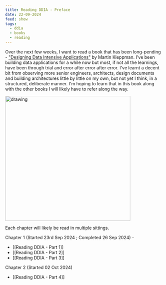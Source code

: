 ```yaml
---
title: Reading DDIA - Preface
date: 22-09-2024
feed: show
tags:
  - ddia
  - books
  - reading
---
```


Over the next few weeks, I want to read a book that has been long-pending - ["Designing Data Intensive Applications"](https://www.amazon.in/Designing-Data-Intensive-Applications-Reliable-Maintainable/dp/9352135245) by Martin Kleppman. I've been building data applications for a while now but most, if not all the learnings, have been through trial and error after error after error. I've learnt a decent bit from observing more senior engineers, architects, design documents and building architectures little by little on my own, but not yet I think, in a structured, deliberate manner. I'm hoping to learn that in this book along with the other books I will likely have to refer along the way. 


<img src="https://dataintensive.net/images/book-cover.png" alt="drawing" style="width:400px;"/>


Each chapter will likely be read in multiple sittings. 

Chapter 1 (Started 23rd Sep 2024 ; Completed 26 Sep 2024) - 
- [[Reading DDIA - Part 1]]
- [[Reading DDIA - Part 2]]
- [[Reading DDIA - Part 3]]

Chapter 2 (Started 02 Oct 2024)
- [[Reading DDIA - Part 4]]
